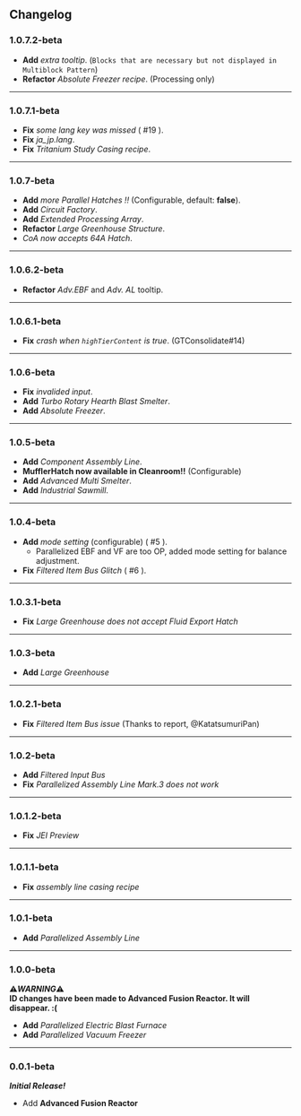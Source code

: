 ## Changelog
### 1.0.7.2-beta
- **Add** _extra tooltip_. (`Blocks that are necessary but not displayed in Multiblock Pattern`)
- **Refactor** _Absolute Freezer recipe_. (Processing only)
---
### 1.0.7.1-beta
- **Fix** _some lang key was missed_ ( #19 ).
- **Fix** _ja_jp.lang_.
- **Fix** _Tritanium Study Casing recipe_.

---
### 1.0.7-beta
- **Add** _more Parallel Hatches !!_ (Configurable, default: **false**).
- **Add** _Circuit Factory_.
- **Add** _Extended Processing Array_.
- **Refactor** _Large Greenhouse Structure_.
- _CoA now accepts 64A Hatch_.

---
### 1.0.6.2-beta
- **Refactor** _Adv.EBF_ and _Adv. AL_ tooltip.

----
### 1.0.6.1-beta
- **Fix** _crash when `highTierContent` is true_. (GTConsolidate#14)

---
### 1.0.6-beta
- **Fix** _invalided input_.
- **Add** _Turbo Rotary Hearth Blast Smelter_.
- **Add** _Absolute Freezer_.

---
### 1.0.5-beta
- **Add** _Component Assembly Line_.
- **MufflerHatch now available in Cleanroom!!** (Configurable)
- **Add** _Advanced Multi Smelter_.
- **Add** _Industrial Sawmill_. 

---
### 1.0.4-beta
- **Add** _mode setting_ (configurable) ( #5 ). 
  - Parallelized EBF and VF are too OP, added mode setting for balance adjustment.
- **Fix** _Filtered Item Bus Glitch_ ( #6 ).

---
### 1.0.3.1-beta
- **Fix** _Large Greenhouse does not accept Fluid Export Hatch_

---
### 1.0.3-beta  
- **Add** _Large Greenhouse_

---

### 1.0.2.1-beta
- **Fix** _Filtered Item Bus issue_ (Thanks to report, @KatatsumuriPan)

---
### 1.0.2-beta
- **Add** _Filtered Input Bus_
- **Fix** _Parallelized Assembly Line Mark.3 does not work_

---
### 1.0.1.2-beta
- **Fix** _JEI Preview_

---
### 1.0.1.1-beta  
- **Fix** _assembly line casing recipe_

---
### 1.0.1-beta
- **Add** _Parallelized Assembly Line_

---
### 1.0.0-beta
:warning:**_WARNING_**:warning:  
**ID changes have been made to Advanced Fusion Reactor. It will disappear. :(**  

- **Add** _Parallelized Electric Blast Furnace_  
- **Add** _Parallelized Vacuum Freezer_  

---
### 0.0.1-beta
**_Initial Release!_**<br>
- Add **Advanced Fusion Reactor**
